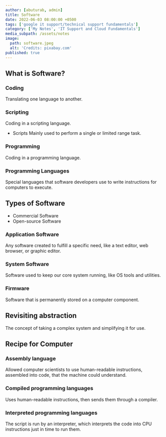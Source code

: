 ```yaml
---
author: [abuturab, admin]
title: Software
date: 2022-06-03 08:00:00 +0500
tags: ['google it support/technical support fundamentals']
category: ['My Notes', 'IT Support and Cloud Fundamentals']
media_subpath: /assets/notes
image:
  path: software.jpeg
  alt: 'Credits: pixabay.com'
published: true
---
```


## **What is Software?**

### Coding
  
  Translating one language to another.

### Scripting
  
  Coding in a scripting language.
  
- Scripts
  Mainly used to perform a single or limited range task.

### Programming
  
  Coding in a programming language.

### Programming Languages

  Special languages that software developers use to write instructions for computers to execute.

## **Types of Software**

- Commercial Software
- Open-source Software

### Application Software

  Any software created to fulfill a specific need, like a text editor, web browser, or graphic editor.

### System Software

  Software used to keep our core system running, like OS tools and utilities.

### Firmware
  
  Software that is permanently stored on a computer component.

## **Revisiting abstraction**
  
  The concept of taking a complex system and simplifying it for use.

## **Recipe for Computer**

### Assembly language

  Allowed computer scientists to use human-readable instructions, assembled into code, that the machine could understand.

### Compiled programming languages

  Uses human-readable instructions, then sends them through a compiler.
  
### Interpreted programming languages

  The script is run by an interpreter, which interprets the code into CPU instructions just in time to run them.